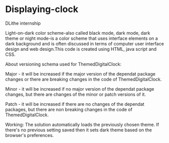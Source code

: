 # Displaying-clock
DLithe internship

Light-on-dark color scheme-also called black mode, dark mode, dark theme or night mode-is a color scheme that uses interface elements on a dark background and is often discussed in terms of computer user interface design and web design.This code is created using HTML, java script and CSS.

About versioning schema used for ThemedDigitalClock:

Major - it will be increased if the major version of the dependat package changes or there are breaking changes in the code of ThemedDigitalClock.

Minor - it will be increased if no major version of the dependat package changes, but there are changes of the minor or patch versions of it.

Patch - it will be increased if there are no changes of the dependat packages, but there are non breaking changes in the code of ThemedDigitalClock.

Working: The solution automatically loads the previously chosen theme. If there's no previous setting saved then it sets dark theme based on the browser's preferences.
